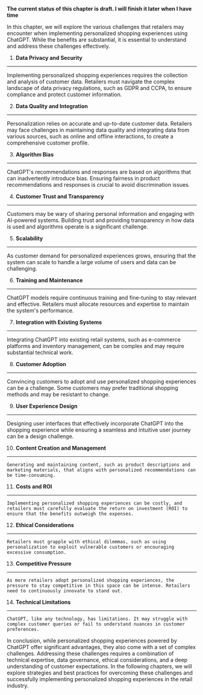 **The current status of this chapter is draft. I will finish it later when I have time**

In this chapter, we will explore the various challenges that retailers may encounter when implementing personalized shopping experiences using ChatGPT. While the benefits are substantial, it is essential to understand and address these challenges effectively.

1. **Data Privacy and Security**
--------------------------------

Implementing personalized shopping experiences requires the collection and analysis of customer data. Retailers must navigate the complex landscape of data privacy regulations, such as GDPR and CCPA, to ensure compliance and protect customer information.

2. **Data Quality and Integration**
-----------------------------------

Personalization relies on accurate and up-to-date customer data. Retailers may face challenges in maintaining data quality and integrating data from various sources, such as online and offline interactions, to create a comprehensive customer profile.

3. **Algorithm Bias**
---------------------

ChatGPT's recommendations and responses are based on algorithms that can inadvertently introduce bias. Ensuring fairness in product recommendations and responses is crucial to avoid discrimination issues.

4. **Customer Trust and Transparency**
--------------------------------------

Customers may be wary of sharing personal information and engaging with AI-powered systems. Building trust and providing transparency in how data is used and algorithms operate is a significant challenge.

5. **Scalability**
------------------

As customer demand for personalized experiences grows, ensuring that the system can scale to handle a large volume of users and data can be challenging.

6. **Training and Maintenance**
-------------------------------

ChatGPT models require continuous training and fine-tuning to stay relevant and effective. Retailers must allocate resources and expertise to maintain the system's performance.

7. **Integration with Existing Systems**
----------------------------------------

Integrating ChatGPT into existing retail systems, such as e-commerce platforms and inventory management, can be complex and may require substantial technical work.

8. **Customer Adoption**
------------------------

Convincing customers to adopt and use personalized shopping experiences can be a challenge. Some customers may prefer traditional shopping methods and may be resistant to change.

9. **User Experience Design**
-----------------------------

Designing user interfaces that effectively incorporate ChatGPT into the shopping experience while ensuring a seamless and intuitive user journey can be a design challenge.

10. **Content Creation and Management**
---------------------------------------

    Generating and maintaining content, such as product descriptions and marketing materials, that aligns with personalized recommendations can be time-consuming.

11. **Costs and ROI**
---------------------

    Implementing personalized shopping experiences can be costly, and retailers must carefully evaluate the return on investment (ROI) to ensure that the benefits outweigh the expenses.

12. **Ethical Considerations**
------------------------------

    Retailers must grapple with ethical dilemmas, such as using personalization to exploit vulnerable customers or encouraging excessive consumption.

13. **Competitive Pressure**
----------------------------

    As more retailers adopt personalized shopping experiences, the pressure to stay competitive in this space can be intense. Retailers need to continuously innovate to stand out.

14. **Technical Limitations**
-----------------------------

    ChatGPT, like any technology, has limitations. It may struggle with complex customer queries or fail to understand nuances in customer preferences.

In conclusion, while personalized shopping experiences powered by ChatGPT offer significant advantages, they also come with a set of complex challenges. Addressing these challenges requires a combination of technical expertise, data governance, ethical considerations, and a deep understanding of customer expectations. In the following chapters, we will explore strategies and best practices for overcoming these challenges and successfully implementing personalized shopping experiences in the retail industry.
